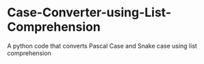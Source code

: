 # Case-Converter-using-List-Comprehension
A python code that converts Pascal Case and Snake case using list comprehension
